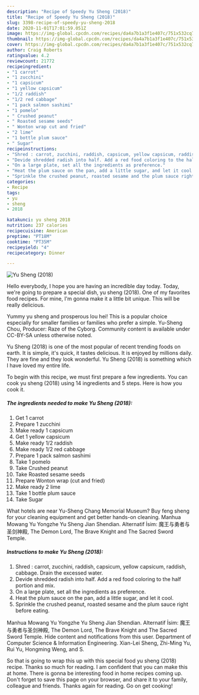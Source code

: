 ```yaml
---
description: "Recipe of Speedy Yu Sheng (2018)"
title: "Recipe of Speedy Yu Sheng (2018)"
slug: 3398-recipe-of-speedy-yu-sheng-2018
date: 2020-11-01T17:01:59.051Z
image: https://img-global.cpcdn.com/recipes/da4a7b1a3f1e407c/751x532cq70/yu-sheng-2018-recipe-main-photo.jpg
thumbnail: https://img-global.cpcdn.com/recipes/da4a7b1a3f1e407c/751x532cq70/yu-sheng-2018-recipe-main-photo.jpg
cover: https://img-global.cpcdn.com/recipes/da4a7b1a3f1e407c/751x532cq70/yu-sheng-2018-recipe-main-photo.jpg
author: Craig Roberts
ratingvalue: 4.2
reviewcount: 21772
recipeingredient:
- "1 carrot"
- "1 zucchini"
- "1 capsicum"
- "1 yellow capsicum"
- "1/2 raddish"
- "1/2 red cabbage"
- "1 pack salmon sashimi"
- "1 pomelo"
- " Crushed peanut"
- " Roasted sesame seeds"
- " Wonton wrap cut and fried"
- "2 lime"
- "1 bottle plum sauce"
- " Sugar"
recipeinstructions:
- "Shred : carrot, zucchini, raddish, capsicum, yellow capsicum, raddish, cabbage. Drain the excessed water."
- "Devide shredded radish into half. Add a red food coloring to the half portion and mix."
- "On a large plate, set all the ingredients as preference."
- "Heat the plum sauce on the pan, add a little sugar, and let it cool."
- "Sprinkle the crushed peanut, roasted sesame and the plum sauce right before eating."
categories:
- Recipe
tags:
- yu
- sheng
- 2018

katakunci: yu sheng 2018 
nutrition: 237 calories
recipecuisine: American
preptime: "PT18M"
cooktime: "PT35M"
recipeyield: "4"
recipecategory: Dinner

---
```



![Yu Sheng (2018)](https://img-global.cpcdn.com/recipes/da4a7b1a3f1e407c/751x532cq70/yu-sheng-2018-recipe-main-photo.jpg)

Hello everybody, I hope you are having an incredible day today. Today, we're going to prepare a special dish, yu sheng (2018). One of my favorites food recipes. For mine, I'm gonna make it a little bit unique. This will be really delicious.

Yummy yu sheng and prosperous lou hei! This is a popular choice especially for smaller families or families who prefer a simple. Yu-Sheng Chou, Producer: Raze of the Cyborg. Community content is available under CC-BY-SA unless otherwise noted.

Yu Sheng (2018) is one of the most popular of recent trending foods on earth. It is simple, it's quick, it tastes delicious. It is enjoyed by millions daily. They are fine and they look wonderful. Yu Sheng (2018) is something which I have loved my entire life.


To begin with this recipe, we must first prepare a few ingredients. You can cook yu sheng (2018) using 14 ingredients and 5 steps. Here is how you cook it.

<!--inarticleads1-->

##### The ingredients needed to make Yu Sheng (2018):

1. Get 1 carrot
1. Prepare 1 zucchini
1. Make ready 1 capsicum
1. Get 1 yellow capsicum
1. Make ready 1/2 raddish
1. Make ready 1/2 red cabbage
1. Prepare 1 pack salmon sashimi
1. Take 1 pomelo
1. Take  Crushed peanut
1. Take  Roasted sesame seeds
1. Prepare  Wonton wrap (cut and fried)
1. Make ready 2 lime
1. Take 1 bottle plum sauce
1. Take  Sugar


What hotels are near Yu-Sheng Chang Memorial Museum? Buy feng sheng for your cleaning equipment and get better hands-on cleaning. Manhua Mowang Yu Yongzhe Yu Sheng Jian Shendian. Alternatif İsim: 魔王与勇者与圣剑神殿, The Demon Lord, The Brave Knight and The Sacred Sword Temple. 

<!--inarticleads2-->

##### Instructions to make Yu Sheng (2018):

1. Shred : carrot, zucchini, raddish, capsicum, yellow capsicum, raddish, cabbage. Drain the excessed water.
1. Devide shredded radish into half. Add a red food coloring to the half portion and mix.
1. On a large plate, set all the ingredients as preference.
1. Heat the plum sauce on the pan, add a little sugar, and let it cool.
1. Sprinkle the crushed peanut, roasted sesame and the plum sauce right before eating.


Manhua Mowang Yu Yongzhe Yu Sheng Jian Shendian. Alternatif İsim: 魔王与勇者与圣剑神殿, The Demon Lord, The Brave Knight and The Sacred Sword Temple. Hide content and notifications from this user. Department of Computer Science &amp; Information Engineering. Xian-Lei Sheng, Zhi-Ming Yu, Rui Yu, Hongming Weng, and S. 

So that is going to wrap this up with this special food yu sheng (2018) recipe. Thanks so much for reading. I am confident that you can make this at home. There is gonna be interesting food in home recipes coming up. Don't forget to save this page on your browser, and share it to your family, colleague and friends. Thanks again for reading. Go on get cooking!
